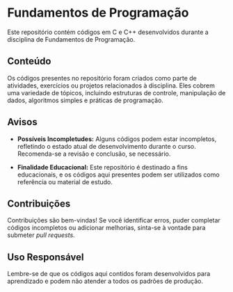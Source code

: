 # Fundamentos de Programação

Este repositório contém códigos em C e C++ desenvolvidos durante a disciplina de Fundamentos de Programação.
## Conteúdo

Os códigos presentes no repositório foram criados como parte de atividades, exercícios ou projetos relacionados à disciplina. Eles cobrem uma variedade de tópicos, incluindo estruturas de controle, manipulação de dados, algoritmos simples e práticas de programação.

## Avisos

- **Possíveis Incompletudes:** Alguns códigos podem estar incompletos, refletindo o estado atual de desenvolvimento durante o curso. Recomenda-se a revisão e conclusão, se necessário.

- **Finalidade Educacional:** Este repositório é destinado a fins educacionais, e os códigos aqui presentes podem ser utilizados como referência ou material de estudo.

## Contribuições

Contribuições são bem-vindas! Se você identificar erros, puder completar códigos incompletos ou adicionar melhorias, sinta-se à vontade para submeter *pull requests*.

## Uso Responsável

Lembre-se de que os códigos aqui contidos foram desenvolvidos para aprendizado e podem não atender a todos os padrões de produção.

